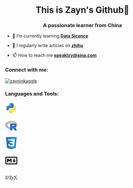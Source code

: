 <h1 align="center">This is Zayn's Github👋</h1>
<h3 align="center">A passionate learner from China</h3>

- 🌱 I’m currently learning **[Data Sicence](https://simple.wikipedia.org/wiki/Data_science)**

- 📝 I regularly write articles on **[zhihu](https://www.zhihu.com/people/lzy-58-17-44)**

- 📫 How to reach me **speaklzy@sina.com**

<h3 align="left">Connect with me:</h3>
<p align="left">
<a href="https://kaggle.com/zayninkaggle" target="blank"><img align="center" src="https://raw.githubusercontent.com/rahuldkjain/github-profile-readme-generator/master/src/images/icons/Social/kaggle.svg" alt="zayninkaggle" height="30" width="40" /></a>
</p>

<h3 align="left">Languages and Tools:</h3>
<p align="left"> <a href="https://www.python.org" target="_blank" rel="noreferrer"> <img src="https://raw.githubusercontent.com/devicons/devicon/master/icons/python/python-original.svg" alt="R" width="40" height="40"/> </a> </p>
<p align="left"> <a href="https://www.r-project.org" target="_blank" rel="noreferrer"> <img src="https://github.com/devicons/devicon/blob/master/icons/r/r-original.svg" alt="python" width="40" height="40"/> </a> </p>
<p align="left"> <a href="https://www.w3.org/Style/CSS" target="_blank" rel="noreferrer"> <img src="https://github.com/devicons/devicon/blob/master/icons/css3/css3-original.svg" alt="R" width="40" height="40"/> </a> </p>
<p align="left"> <a href="https://www.markdownguide.org" target="_blank" rel="noreferrer"> <img src="https://github.com/devicons/devicon/blob/master/icons/markdown/markdown-original.svg" alt="R" width="40" height="40"/> </a> </p>
<p align="left"> <a href="https://www.latex-project.org" target="_blank" rel="noreferrer"> <img src="https://github.com/devicons/devicon/blob/master/icons/latex/latex-original.svg" alt="R" width="40" height="40"/> </a> </p>
